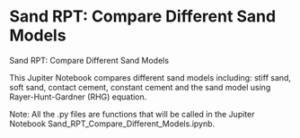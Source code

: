# Sand RPT: Compare Different Sand Models

Sand RPT: Compare Different Sand Models

This Jupiter Notebook compares different sand models including: stiff sand, soft sand, contact cement, constant cement and the sand model using Rayer-Hunt-Gardner (RHG) equation. 

Note: 
All the .py files are functions that will be called in the Jupiter Notebook Sand_RPT_Compare_Different_Models.ipynb.

